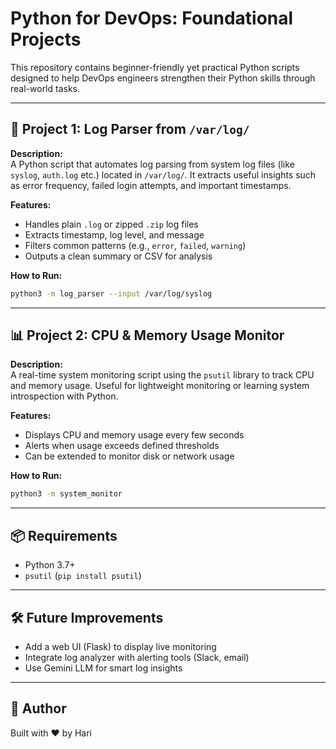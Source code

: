 #  Python for DevOps: Foundational Projects

This repository contains beginner-friendly yet practical Python scripts designed to help DevOps engineers strengthen their Python skills through real-world tasks.

---

## 📁 Project 1: Log Parser from `/var/log/`

**Description:**  
A Python script that automates log parsing from system log files (like `syslog`, `auth.log` etc.) located in `/var/log/`. It extracts useful insights such as error frequency, failed login attempts, and important timestamps.

**Features:**  
- Handles plain `.log` or zipped `.zip` log files
- Extracts timestamp, log level, and message
- Filters common patterns (e.g., `error`, `failed`, `warning`)
- Outputs a clean summary or CSV for analysis

**How to Run:**

```bash
python3 -m log_parser --input /var/log/syslog
```

---

## 📊 Project 2: CPU & Memory Usage Monitor

**Description:**  
A real-time system monitoring script using the `psutil` library to track CPU and memory usage. Useful for lightweight monitoring or learning system introspection with Python.

**Features:**  
- Displays CPU and memory usage every few seconds
- Alerts when usage exceeds defined thresholds
- Can be extended to monitor disk or network usage

**How to Run:**

```bash
python3 -m system_monitor
```

---

## 📦 Requirements

- Python 3.7+
- `psutil` (`pip install psutil`)

---

## 🛠️ Future Improvements

- Add a web UI (Flask) to display live monitoring
- Integrate log analyzer with alerting tools (Slack, email)
- Use Gemini LLM for smart log insights

---

## 🚀 Author

Built with ❤️ by Hari
